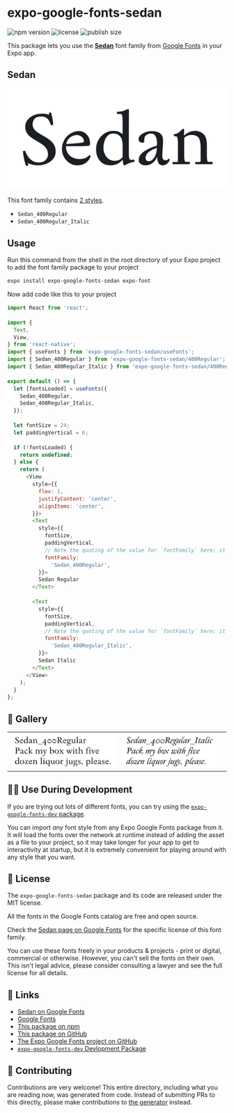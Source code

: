 # expo-google-fonts-sedan

![npm version](https://flat.badgen.net/npm/v/expo-google-fonts-sedan)
![license](https://flat.badgen.net/github/license/expo/google-fonts)
![publish size](https://flat.badgen.net/packagephobia/install/expo-google-fonts-sedan)

This package lets you use the [**Sedan**](https://fonts.google.com/specimen/Sedan) font family from [Google Fonts](https://fonts.google.com/) in your Expo app.

## Sedan

![Sedan](./font-family.png)

This font family contains [2 styles](#-gallery).

- `Sedan_400Regular`
- `Sedan_400Regular_Italic`

## Usage

Run this command from the shell in the root directory of your Expo project to add the font family package to your project
```sh
expo install expo-google-fonts-sedan expo-font
```

Now add code like this to your project
```js
import React from 'react';

import {
  Text,
  View,
} from 'react-native';
import { useFonts } from 'expo-google-fonts-sedan/useFonts';
import { Sedan_400Regular } from 'expo-google-fonts-sedan/400Regular';
import { Sedan_400Regular_Italic } from 'expo-google-fonts-sedan/400Regular_Italic';

export default () => {
  let [fontsLoaded] = useFonts({
    Sedan_400Regular,
    Sedan_400Regular_Italic,
  });

  let fontSize = 24;
  let paddingVertical = 6;

  if (!fontsLoaded) {
    return undefined;
  } else {
    return (
      <View
        style={{
          flex: 1,
          justifyContent: 'center',
          alignItems: 'center',
        }}>
        <Text
          style={{
            fontSize,
            paddingVertical,
            // Note the quoting of the value for `fontFamily` here; it expects a string!
            fontFamily:
              'Sedan_400Regular',
          }}>
          Sedan Regular
        </Text>

        <Text
          style={{
            fontSize,
            paddingVertical,
            // Note the quoting of the value for `fontFamily` here; it expects a string!
            fontFamily:
              'Sedan_400Regular_Italic',
          }}>
          Sedan Italic
        </Text>
      </View>
    );
  }
};

```

## 🔡 Gallery


||||
|-|-|-|
|![Sedan_400Regular](.//400Regular/Sedan_400Regular.ttf.png)|![Sedan_400Regular_Italic](.//400Regular_Italic/Sedan_400Regular_Italic.ttf.png)|||


## 👩‍💻 Use During Development

If you are trying out lots of different fonts, you can try using the [`expo-google-fonts-dev` package](https://github.com/freeboub/google-fonts/tree/master/font-packages/dev#readme).

You can import *any* font style from any Expo Google Fonts package from it. It will load the fonts
over the network at runtime instead of adding the asset as a file to your project, so it may take longer
for your app to get to interactivity at startup, but it is extremely convenient
for playing around with any style that you want.

## 📖 License

The `expo-google-fonts-sedan` package and its code are released under the MIT license.

All the fonts in the Google Fonts catalog are free and open source.

Check the [Sedan page on Google Fonts](https://fonts.google.com/specimen/Sedan) for the specific license of this font family.

You can use these fonts freely in your products & projects - print or digital, commercial or otherwise. However, you can't sell the fonts on their own. This isn't legal advice, please consider consulting a lawyer and see the full license for all details.

## 🔗 Links

- [Sedan on Google Fonts](https://fonts.google.com/specimen/Sedan)
- [Google Fonts](https://fonts.google.com/)
- [This package on npm](https://www.npmjs.com/package/expo-google-fonts-sedan)
- [This package on GitHub](https://github.com/freeboub/google-fonts/tree/master/font-packages/sedan)
- [The Expo Google Fonts project on GitHub](https://github.com/freeboub/google-fonts)
- [`expo-google-fonts-dev` Devlopment Package](https://github.com/freeboub/google-fonts/tree/master/font-packages/dev)

## 🤝 Contributing

Contributions are very welcome! This entire directory, including what you are reading now, was generated from code. Instead of submitting PRs to this directly, please make contributions to [the generator](https://github.com/freeboub/google-fonts/tree/master/packages/generator) instead.
